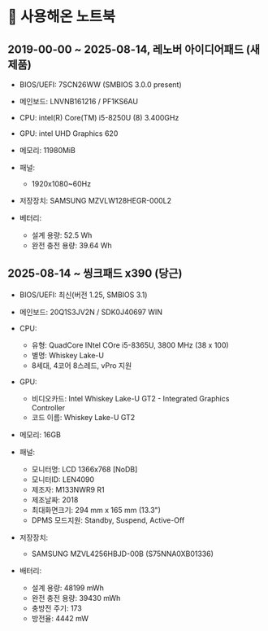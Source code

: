 # 󰏢 사용해온 노트북



## 2019-00-00 ~ 2025-08-14,  레노버 아이디어패드 (새제품)

- BIOS/UEFI: 7SCN26WW (SMBIOS 3.0.0 present)
- 메인보드: LNVNB161216 / PF1KS6AU

- CPU: intel(R) Core(TM) i5-8250U (8) 3.400GHz
- GPU: intel UHD Graphics 620
- 메모리: 11980MiB

- 패널:
  - 1920x1080~60Hz

- 저장장치: SAMSUNG MZVLW128HEGR-000L2
- 베터리:
  - 설계 용량: 52.5 Wh
  - 완전 충전 용량: 39.64 Wh


## 2025-08-14 ~ 씽크패드 x390 (당근)

- BIOS/UEFI: 최신(버전 1.25, SMBIOS 3.1)
- 메인보드: 20Q1S3JV2N / SDK0J40697 WIN

- CPU: 
  - 유형: QuadCore INtel COre i5-8365U, 3800 MHz (38 x 100)
  - 별명: Whiskey Lake-U
  - 8세대, 4코어 8스레드, vPro 지원


- GPU:
  - 비디오카드: Intel Whiskey Lake-U GT2 - Integrated Graphics Controller
  - 코드 이름: Whiskey Lake-U GT2

- 메모리: 16GB

- 패널:
  - 모니터명: LCD 1366x768 [NoDB]
  - 모니터ID: LEN4090
  - 제조자: M133NWR9 R1
  - 제조날짜: 2018
  - 최대화면크기: 294 mm x 165 mm (13.3")
  - DPMS 모드지원: Standby, Suspend, Active-Off

- 저장장치:
  - SAMSUNG MZVL4256HBJD-00B (S75NNA0XB01336)

- 배터리:
  - 설계 용량: 48199 mWh
  - 완전 충전 용량: 39430 mWh
  - 충방전 주기: 173
  - 방전율: 4442 mW
